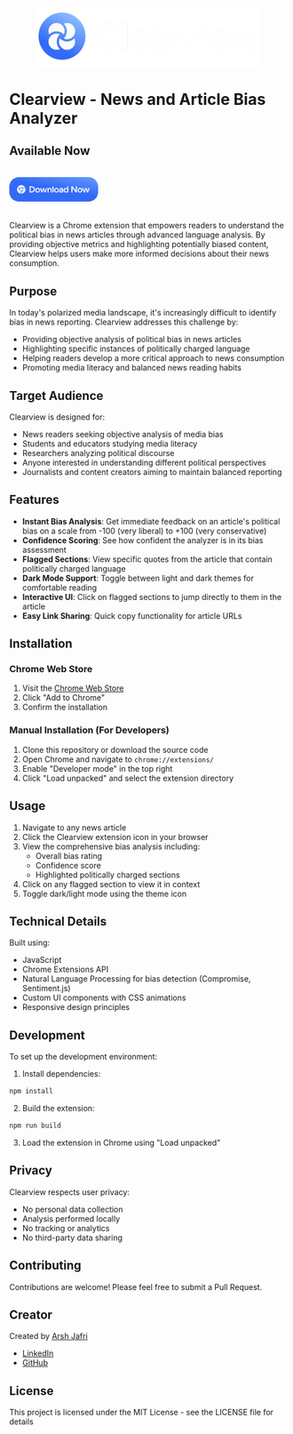 <p align="center">
  <img src="assets/Logo_white.png" alt="Clearview Logo" width="400"/>
</p>

# Clearview - News and Article Bias Analyzer

## Available Now

<div align="left">
    <br>
  <a href="https://chromewebstore.google.com/detail/clearview-ai-powered-poli/eaaojgnnhjbcmggeepkpkemopfnjcpnb?hl=en&authuser=0">
    <img src="assets/DownloadNow.png" alt="Download Now" style="width: 160px;" margin: 100px 0;>
  </a>
    <br><br>
</div>


Clearview is a Chrome extension that empowers readers to understand the political bias in news articles through advanced language analysis. By providing objective metrics and highlighting potentially biased content, Clearview helps users make more informed decisions about their news consumption.

## Purpose

In today's polarized media landscape, it's increasingly difficult to identify bias in news reporting. Clearview addresses this challenge by:
- Providing objective analysis of political bias in news articles
- Highlighting specific instances of politically charged language
- Helping readers develop a more critical approach to news consumption
- Promoting media literacy and balanced news reading habits

## Target Audience

Clearview is designed for:
- News readers seeking objective analysis of media bias
- Students and educators studying media literacy
- Researchers analyzing political discourse
- Anyone interested in understanding different political perspectives
- Journalists and content creators aiming to maintain balanced reporting

## Features

- **Instant Bias Analysis**: Get immediate feedback on an article's political bias on a scale from -100 (very liberal) to +100 (very conservative)
- **Confidence Scoring**: See how confident the analyzer is in its bias assessment
- **Flagged Sections**: View specific quotes from the article that contain politically charged language
- **Dark Mode Support**: Toggle between light and dark themes for comfortable reading
- **Interactive UI**: Click on flagged sections to jump directly to them in the article
- **Easy Link Sharing**: Quick copy functionality for article URLs

## Installation

### Chrome Web Store
1. Visit the [Chrome Web Store](https://chrome.google.com/webstore/detail/clearview/YOUR_EXTENSION_ID)
2. Click "Add to Chrome"
3. Confirm the installation

### Manual Installation (For Developers)
1. Clone this repository or download the source code
2. Open Chrome and navigate to `chrome://extensions/`
3. Enable "Developer mode" in the top right
4. Click "Load unpacked" and select the extension directory

## Usage

1. Navigate to any news article
2. Click the Clearview extension icon in your browser
3. View the comprehensive bias analysis including:
    - Overall bias rating
    - Confidence score
    - Highlighted politically charged sections
4. Click on any flagged section to view it in context
5. Toggle dark/light mode using the theme icon

## Technical Details

Built using:
- JavaScript
- Chrome Extensions API
- Natural Language Processing for bias detection (Compromise, Sentiment.js)
- Custom UI components with CSS animations
- Responsive design principles

## Development

To set up the development environment:

1. Install dependencies:
```bash
npm install
```

2. Build the extension:
```bash
npm run build
```

3. Load the extension in Chrome using "Load unpacked"

## Privacy

Clearview respects user privacy:
- No personal data collection
- Analysis performed locally
- No tracking or analytics
- No third-party data sharing

## Contributing

Contributions are welcome! Please feel free to submit a Pull Request.

## Creator

Created by [Arsh Jafri](https://github.com/Arsh-Jafri)
- [LinkedIn](https://www.linkedin.com/in/arshjafri/)
- [GitHub](https://github.com/Arsh-Jafri)

## License

This project is licensed under the MIT License - see the LICENSE file for details
